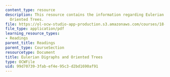 ```yaml
---
content_type: resource
description: This resource contains the information regarding Eulerian Digraphs and
  Oriented Trees.
file: https://ol-ocw-studio-app-production.s3.amazonaws.com/courses/18-314-combinatorial-analysis-fall-2014/99d707393fabef4e95c3d2bd1690af91_MIT18_314F14_mt2.pdf
file_type: application/pdf
learning_resource_types:
- Readings
parent_title: Readings
parent_type: CourseSection
resourcetype: Document
title: Eulerian Digraphs and Oriented Trees
type: OCWFile
uid: 99d70739-3fab-ef4e-95c3-d2bd1690af91
---
```

